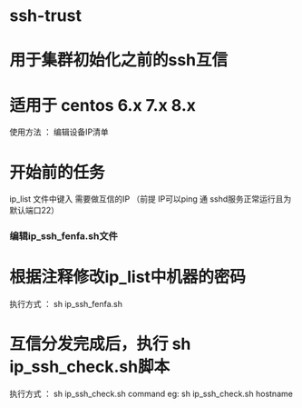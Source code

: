 # ssh-trust

# 用于集群初始化之前的ssh互信
# 适用于 centos 6.x 7.x 8.x 

使用方法 ： 
编辑设备IP清单 


# 开始前的任务 
ip_list  文件中键入 需要做互信的IP （前提  IP可以ping 通 sshd服务正常运行且为默认端口22）

### 编辑ip_ssh_fenfa.sh文件 
# 根据注释修改ip_list中机器的密码
执行方式 ： sh ip_ssh_fenfa.sh

# 互信分发完成后，执行 sh ip_ssh_check.sh脚本

执行方式 ： sh ip_ssh_check.sh  command
eg:  sh ip_ssh_check.sh hostname

